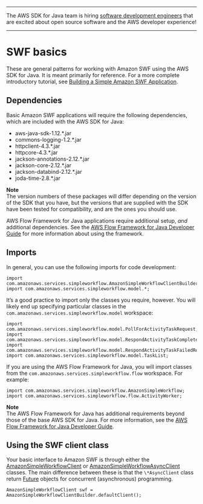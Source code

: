 --------

The AWS SDK for Java team is hiring [software development engineers](https://github.com/aws/aws-sdk-java-v2/issues/3156) that are excited about open source software and the AWS developer experience\!

--------

# SWF basics<a name="swf-basics"></a>

These are general patterns for working with Amazon SWF using the AWS SDK for Java\. It is meant primarily for reference\. For a more complete introductory tutorial, see [Building a Simple Amazon SWF Application](swf-hello.md)\.

## Dependencies<a name="dependencies"></a>

Basic Amazon SWF applications will require the following dependencies, which are included with the AWS SDK for Java:
+ aws\-java\-sdk\-1\.12\.\*\.jar
+ commons\-logging\-1\.2\.\*\.jar
+ httpclient\-4\.3\.\*\.jar
+ httpcore\-4\.3\.\*\.jar
+ jackson\-annotations\-2\.12\.\*\.jar
+ jackson\-core\-2\.12\.\*\.jar
+ jackson\-databind\-2\.12\.\*\.jar
+ joda\-time\-2\.8\.\*\.jar

**Note**  
The version numbers of these packages will differ depending on the version of the SDK that you have, but the versions that are supplied with the SDK have been tested for compatibility, and are the ones you should use\.

 AWS Flow Framework for Java applications require additional setup, *and* additional dependencies\. See the [AWS Flow Framework for Java Developer Guide](https://docs.aws.amazon.com/amazonswf/latest/awsflowguide/) for more information about using the framework\.

## Imports<a name="imports"></a>

In general, you can use the following imports for code development:

```
import com.amazonaws.services.simpleworkflow.AmazonSimpleWorkflowClientBuilder;
import com.amazonaws.services.simpleworkflow.model.*;
```

It’s a good practice to import only the classes you require, however\. You will likely end up specifying particular classes in the `com.amazonaws.services.simpleworkflow.model` workspace:

```
import com.amazonaws.services.simpleworkflow.model.PollForActivityTaskRequest;
import com.amazonaws.services.simpleworkflow.model.RespondActivityTaskCompletedRequest;
import com.amazonaws.services.simpleworkflow.model.RespondActivityTaskFailedRequest;
import com.amazonaws.services.simpleworkflow.model.TaskList;
```

If you are using the AWS Flow Framework for Java, you will import classes from the `com.amazonaws.services.simpleworkflow.flow` workspace\. For example:

```
import com.amazonaws.services.simpleworkflow.AmazonSimpleWorkflow;
import com.amazonaws.services.simpleworkflow.flow.ActivityWorker;
```

**Note**  
The AWS Flow Framework for Java has additional requirements beyond those of the base AWS SDK for Java\. For more information, see the [AWS Flow Framework for Java Developer Guide](https://docs.aws.amazon.com/amazonswf/latest/awsflowguide/)\.

## Using the SWF client class<a name="using-the-swf-client-class"></a>

Your basic interface to Amazon SWF is through either the [AmazonSimpleWorkflowClient](https://docs.aws.amazon.com/sdk-for-java/v1/reference/com/amazonaws/services/simpleworkflow/AmazonSimpleWorkflowClient.html) or [AmazonSimpleWorkflowAsyncClient](https://docs.aws.amazon.com/sdk-for-java/v1/reference/com/amazonaws/services/simpleworkflow/AmazonSimpleWorkflowAsyncClient.html) classes\. The main difference between these is that the `\*AsyncClient` class return [Future](https://docs.oracle.com/javase/8/docs/api/index.html?java/util/concurrent/Future.html) objects for concurrent \(asynchronous\) programming\.

```
AmazonSimpleWorkflowClient swf = AmazonSimpleWorkflowClientBuilder.defaultClient();
```
